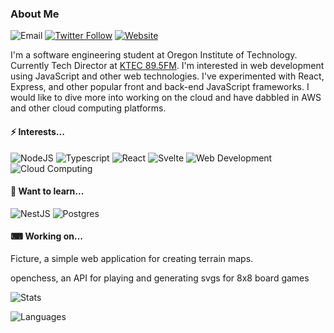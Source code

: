 ### About Me

![Email](https://img.shields.io/badge/-tristen.mengis@gmail.com-lightgrey?style=for-the-badge&logo=gmail)
[![Twitter Follow](https://img.shields.io/twitter/follow/mengistristen?color=%20%2300acee&label=Follow%20me%20on%20Twitter&style=for-the-badge)][twitter]
[![Website](https://img.shields.io/badge/-Portfolio-black?style=for-the-badge&logo=github)][website]

I'm a software engineering student at Oregon Institute of Technology. Currently Tech Director at [KTEC 89.5FM][ktec]. I'm interested in web development using JavaScript and other web technologies. I've experimented with React, Express, and other popular front and back-end JavaScript frameworks. I would like to dive more into working on the cloud and have dabbled in AWS and other cloud computing platforms.

#### ⚡ Interests...

![NodeJS](https://img.shields.io/badge/-Nodejs-black?style=for-the-badge&logo=Node.js)
![Typescript](https://img.shields.io/badge/-typescript-yellow?style=for-the-badge&logo=typescript)
![React](https://img.shields.io/badge/-React-black?style=for-the-badge&logo=react) 
![Svelte](https://img.shields.io/badge/-Svelte-white?style=for-the-badge&logo=svelte)
![Web Development](https://img.shields.io/badge/-Web%20development-blue?style=for-the-badge)
![Cloud Computing](https://img.shields.io/badge/-Cloud%20computing-orange?style=for-the-badge)

#### 📖 Want to learn...

![NestJS](https://img.shields.io/badge/-nestjs-red?style=for-the-badge&logo=nestjs)
![Postgres](https://img.shields.io/badge/-postgresql-blue?style=for-the-badge&logo=postgresql)

#### ⌨ Working on...

Ficture, a simple web application for creating terrain maps.

openchess, an API for playing and generating svgs for 8x8 board games

![Stats](https://github-readme-stats.vercel.app/api/?username=mengistristen&show_icons=true)

![Languages](https://github-readme-stats.vercel.app/api/top-langs/?username=mengistristen&layout=compact)

[twitter]: https://twitter.com/thetmeng
[ktec]: https://ktec895.com
[website]: https://mengistristen.github.io
